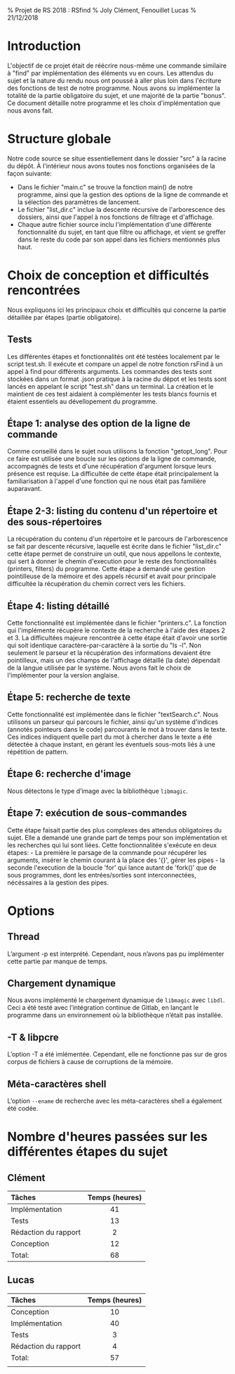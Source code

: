 % Projet de RS 2018 : RSfind
% Joly Clément, Fenouillet Lucas
% 21/12/2018


# Introduction

L'objectif de ce projet était de réécrire nous-même une commande similaire à "find" par implémentation des éléments vu en cours. Les attendus du sujet et la nature du rendu nous ont poussé à aller plus loin dans l'écriture des fonctions de test de notre programme. Nous avons su implémenter la totalité de la partie obligatoire du sujet, et une majorité de la partie "bonus". Ce document détaille notre programme et les choix d'implémentation que nous avons fait.


# Structure globale
Notre code source se situe essentiellement dans le dossier "src" à la racine du dépôt. À l'intérieur nous avons toutes nos fonctions organisées de la façon suivante:

- Dans le fichier "main.c" se trouve la fonction main() de notre programme, ainsi que la gestion des options de la ligne de commande et la sélection des paramètres de lancement.
- Le fichier "list_dir.c" inclue la descente récursive de l'arborescence des dossiers, ainsi que l'appel à nos fonctions de filtrage et d'affichage.
- Chaque autre fichier source inclu l'implémentation d'une différente fonctionnalité du sujet, en tant que filtre ou affichage, et vient se greffer dans le reste du code par son appel dans les fichiers mentionnés plus haut.
	

# Choix de conception et difficultés rencontrées
Nous expliquons ici les principaux choix et difficultés qui concerne la partie détaillée par étapes (partie obligatoire).

## Tests

Les différentes étapes et fonctionnalités ont été testées localement par le script test.sh. Il exécute et compare un appel de notre fonction rsFind à un appel à find pour différents arguments. Les commandes des tests sont stockées dans un format .json pratique à la racine du dépot et les tests sont lancés en appelant le script "test.sh" dans un terminal. La création et le maintient de ces test aidaient à complémenter les tests blancs fournis et étaient essentiels au dévellopement du programme. 

## Étape 1: analyse des option de la ligne de commande

Comme conseillé dans le sujet nous utilisons la fonction "getopt_long". Pour ce faire est utilisée une boucle sur les options de la ligne de commande, accompagnés de tests et d'une récupération d'argument lorsque leurs présence est requise. La difficultée de cette étape était principalement la familiarisation à l'appel d'une fonction qui ne nous était pas familière auparavant. 

## Étape 2-3: listing du contenu d'un répertoire et des sous-répertoires
La récupération du contenu d'un répertoire et le parcours de l'arborescence se fait par descente récursive, laquelle est écrite dans le fichier "list_dir.c" cette étape permet de construire un outil, que nous appellons le contexte, qui sert à donner le chemin d'execution pour le reste des fonctionnalités (printers, filters) du programme. Cette étape a demandé une gestion pointilleuse de la mémoire et des appels récursif et avait pour principale difficultée la récupération du chemin correct vers les fichiers.

## Étape 4: listing détaillé
Cette fonctionnalité est implémentée dans le fichier "printers.c". La fonction qui l'implémente récupère le contexte de la recherche à l'aide des étapes 2 et 3. La difficultées majeure rencontrée à cette étape était d'avoir une sortie qui soit identique caractère-par-caractère à la sortie du "ls -l". Non seulement le parseur et la récupération des informations devaient être pointilleux, mais un des champs de l'affichage détaillé (la date) dépendait de la langue utilisée par le système. Nous avons fait le choix de l'implémenter pour la version anglaise.

## Étape 5: recherche de texte
Cette fonctionnalité est implémentée dans le fichier "textSearch.c". Nous utilisons un parseur qui parcours le fichier, ainsi qu'un système d'indices (annotés pointeurs dans le code) parcourants le mot à trouver dans le texte. Ces indices indiquent quelle part du mot à chercher dans le texte a été détectée à chaque instant, en gérant les éventuels sous-mots liés à une répétition de pattern.

## Étape 6: recherche d'image

Nous détectons le type d’image avec la bibliothèque `libmagic`.

## Étape 7: exécution de sous-commandes
Cette étape faisait partie des plus complexes des attendus obligatoires du sujet. Elle a demandé une grande part de temps pour son implémentation et les recherches qui lui sont liées. Cette fonctionnalitée s'exécute en deux étapes: 
	- La première le parsage de la commande pour récupérer les arguments, insérer le chemin courant à la place des '{}', gérer les pipes
	- la seconde l'execution de la boucle 'for' qui lance autant de 'fork()' que de sous programmes, dont les entrées/sorties sont interconnectées, nécéssaires à la gestion des pipes.
	 
	

# Options

## Thread

L’argument -p est interprété. Cependant, nous n’avons pas pu implémenter cette
partie par manque de temps.

## Chargement dynamique

Nous avons implémenté le chargement dynamique de `libmagic` avec `libdl`. Ceci a été testé avec l’intégration continue de Gitlab, en lançant le programme dans un environnement où la bibliothèque n’était pas installée.

## -T & libpcre

L’option -T a été imlémentée. Cependant, elle ne fonctionne pas sur de gros corpus de fichiers à cause de corruptions de la mémoire.

## Méta-caractères shell

L’option `--ename` de recherche avec les méta-caractères shell a également été codée.

# Nombre d'heures passées sur les différentes étapes du sujet

## Clément

| Tâches               |  Temps (heures) |
| :-------------       | :-------------: |
| Implémentation       |              41 |
| Tests                |              13 |
| Rédaction du rapport |               2 |
| Conception           |              12 |
| Total:               |              68 |

## Lucas

| Tâches                                    |  Temps (heures) |
| :-------------                            | :-------------: |
| Conception						        |              10 |
| Implémentation				            |              40 |
| Tests									 |               3 |
| Rédaction du rapport	                  |               4 |
| Total:                                    |              57 |
|                                           |                 |














